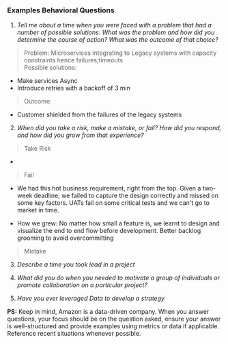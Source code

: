### Examples Behavioral Questions
1. *Tell me about a time when you were faced with a problem that had a number of possible solutions. 
What was the problem and how did you determine the course of action? What was the outcome of that choice?*

>Problem: Microservices integrating to Legacy systems with capacity constraints hence failures,timeouts  
>Possible solutions:
- Make services Async
- Introduce retries with a backoff of 3 min
>Outcome:
- Customer shielded from the failures of the legacy systems

2. *When did you take a risk, make a mistake, or fail? How did you respond, and how did you grow from that experience?*

>Take Risk
- 

> Fail
- We had this hot business requirement, right from the top. Given a two-week deadline, we failed to capture the design 
correctly and missed on some key factors. UATs fail on some critical tests and we can't go to market in time.

- How we grew: No matter how small a feature is, we learnt to design and visualize the end to end flow before development.
               Better backlog grooming to avoid overcommitting
               
> Mistake


3. *Describe a time you took lead in a project*

4. *What did you do when you needed to motivate a group of individuals or promote collaboration on a particular project?*

5. *Have you ever leveraged Data to develop a strategy*


**PS:** Keep in mind, Amazon is a data-driven company. When you answer questions, your focus should be on the question 
asked, ensure your answer is well-structured and provide examples using metrics or data if applicable. Reference recent 
situations whenever possible.